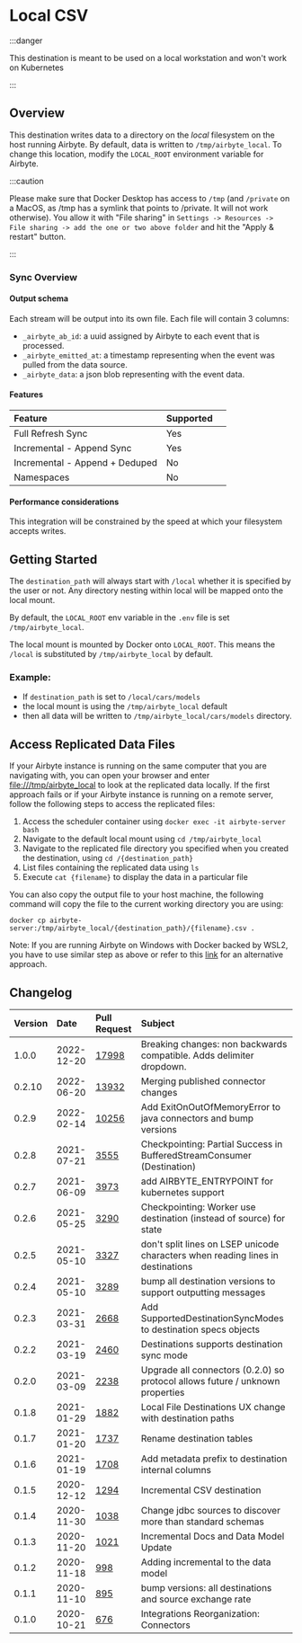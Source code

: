 # Local CSV

:::danger

This destination is meant to be used on a local workstation and won't work on Kubernetes

:::

## Overview

This destination writes data to a directory on the _local_ filesystem on the host running Airbyte. By default, data is written to `/tmp/airbyte_local`. To change this location, modify the `LOCAL_ROOT` environment variable for Airbyte.

:::caution

Please make sure that Docker Desktop has access to `/tmp` (and `/private` on a MacOS, as /tmp has a symlink that points to /private. It will not work otherwise). You allow it with "File sharing" in `Settings -> Resources -> File sharing -> add the one or two above folder` and hit the "Apply & restart" button.

:::

### Sync Overview

#### Output schema

Each stream will be output into its own file. Each file will contain 3 columns:

- `_airbyte_ab_id`: a uuid assigned by Airbyte to each event that is processed.
- `_airbyte_emitted_at`: a timestamp representing when the event was pulled from the data source.
- `_airbyte_data`: a json blob representing with the event data.

#### Features

| Feature                        | Supported |     |
| :----------------------------- | :-------- | :-- |
| Full Refresh Sync              | Yes       |     |
| Incremental - Append Sync      | Yes       |     |
| Incremental - Append + Deduped | No        |     |
| Namespaces                     | No        |     |

#### Performance considerations

This integration will be constrained by the speed at which your filesystem accepts writes.

## Getting Started

The `destination_path` will always start with `/local` whether it is specified by the user or not. Any directory nesting within local will be mapped onto the local mount.

By default, the `LOCAL_ROOT` env variable in the `.env` file is set `/tmp/airbyte_local`.

The local mount is mounted by Docker onto `LOCAL_ROOT`. This means the `/local` is substituted by `/tmp/airbyte_local` by default.

### Example:

- If `destination_path` is set to `/local/cars/models`
- the local mount is using the `/tmp/airbyte_local` default
- then all data will be written to `/tmp/airbyte_local/cars/models` directory.

## Access Replicated Data Files

If your Airbyte instance is running on the same computer that you are navigating with, you can open your browser and enter [file:///tmp/airbyte_local](file:///tmp/airbyte_local) to look at the replicated data locally. If the first approach fails or if your Airbyte instance is running on a remote server, follow the following steps to access the replicated files:

1. Access the scheduler container using `docker exec -it airbyte-server bash`
2. Navigate to the default local mount using `cd /tmp/airbyte_local`
3. Navigate to the replicated file directory you specified when you created the destination, using `cd /{destination_path}`
4. List files containing the replicated data using `ls`
5. Execute `cat {filename}` to display the data in a particular file

You can also copy the output file to your host machine, the following command will copy the file to the current working directory you are using:

```text
docker cp airbyte-server:/tmp/airbyte_local/{destination_path}/{filename}.csv .
```

Note: If you are running Airbyte on Windows with Docker backed by WSL2, you have to use similar step as above or refer to this [link](/integrations/locating-files-local-destination.md) for an alternative approach.

## Changelog

| Version | Date       | Pull Request                                             | Subject                                                                         |
| :------ | :--------- | :------------------------------------------------------- | :------------------------------------------------------------------------------ |
| 1.0.0   | 2022-12-20 | [17998](https://github.com/airbytehq/airbyte/pull/17998) | Breaking changes: non backwards compatible. Adds delimiter dropdown.            |
| 0.2.10  | 2022-06-20 | [13932](https://github.com/airbytehq/airbyte/pull/13932) | Merging published connector changes                                             |
| 0.2.9   | 2022-02-14 | [10256](https://github.com/airbytehq/airbyte/pull/10256) | Add ExitOnOutOfMemoryError to java connectors and bump versions                 |
| 0.2.8   | 2021-07-21 | [3555](https://github.com/airbytehq/airbyte/pull/3555)   | Checkpointing: Partial Success in BufferedStreamConsumer (Destination)          |
| 0.2.7   | 2021-06-09 | [3973](https://github.com/airbytehq/airbyte/pull/3973)   | add AIRBYTE_ENTRYPOINT for kubernetes support                                   |
| 0.2.6   | 2021-05-25 | [3290](https://github.com/airbytehq/airbyte/pull/3290)   | Checkpointing: Worker use destination (instead of source) for state             |
| 0.2.5   | 2021-05-10 | [3327](https://github.com/airbytehq/airbyte/pull/3327)   | don't split lines on LSEP unicode characters when reading lines in destinations |
| 0.2.4   | 2021-05-10 | [3289](https://github.com/airbytehq/airbyte/pull/3289)   | bump all destination versions to support outputting messages                    |
| 0.2.3   | 2021-03-31 | [2668](https://github.com/airbytehq/airbyte/pull/2668)   | Add SupportedDestinationSyncModes to destination specs objects                  |
| 0.2.2   | 2021-03-19 | [2460](https://github.com/airbytehq/airbyte/pull/2460)   | Destinations supports destination sync mode                                     |
| 0.2.0   | 2021-03-09 | [2238](https://github.com/airbytehq/airbyte/pull/2238)   | Upgrade all connectors (0.2.0) so protocol allows future / unknown properties   |
| 0.1.8   | 2021-01-29 | [1882](https://github.com/airbytehq/airbyte/pull/1882)   | Local File Destinations UX change with destination paths                        |
| 0.1.7   | 2021-01-20 | [1737](https://github.com/airbytehq/airbyte/pull/1737)   | Rename destination tables                                                       |
| 0.1.6   | 2021-01-19 | [1708](https://github.com/airbytehq/airbyte/pull/1708)   | Add metadata prefix to destination internal columns                             |
| 0.1.5   | 2020-12-12 | [1294](https://github.com/airbytehq/airbyte/pull/1294)   | Incremental CSV destination                                                     |
| 0.1.4   | 2020-11-30 | [1038](https://github.com/airbytehq/airbyte/pull/1038)   | Change jdbc sources to discover more than standard schemas                      |
| 0.1.3   | 2020-11-20 | [1021](https://github.com/airbytehq/airbyte/pull/1021)   | Incremental Docs and Data Model Update                                          |
| 0.1.2   | 2020-11-18 | [998](https://github.com/airbytehq/airbyte/pull/998)     | Adding incremental to the data model                                            |
| 0.1.1   | 2020-11-10 | [895](https://github.com/airbytehq/airbyte/pull/895)     | bump versions: all destinations and source exchange rate                        |
| 0.1.0   | 2020-10-21 | [676](https://github.com/airbytehq/airbyte/pull/676)     | Integrations Reorganization: Connectors                                         |
